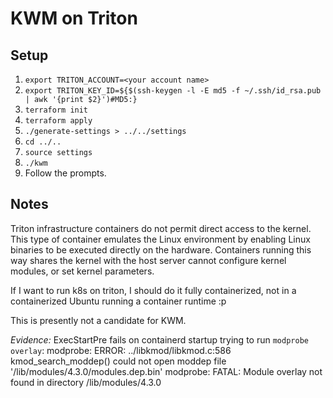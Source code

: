 # KWM on Triton

## Setup
1. `export TRITON_ACCOUNT=<your account name>`
2. `export TRITON_KEY_ID=${$(ssh-keygen -l -E md5 -f ~/.ssh/id_rsa.pub | awk '{print $2}')#MD5:}`
3. `terraform init`
4. `terraform apply`
5. `./generate-settings > ../../settings`
6. `cd ../..`
7. `source settings`
8. `./kwm`
9. Follow the prompts.

## Notes
Triton infrastructure containers do not permit direct access to the kernel.
This type of container emulates the Linux environment by enabling Linux binaries
to be executed directly on the hardware. Containers running this way shares the
kernel with the host server cannot configure kernel modules, or set kernel
parameters.

If I want to run k8s on triton, I should do it fully containerized, not in a
containerized Ubuntu running a container runtime :p

This is presently not a candidate for KWM.

*Evidence:*
ExecStartPre fails on containerd startup trying to run `modprobe overlay`:
modprobe: ERROR: ../libkmod/libkmod.c:586 kmod_search_moddep() could not open moddep file '/lib/modules/4.3.0/modules.dep.bin'
modprobe: FATAL: Module overlay not found in directory /lib/modules/4.3.0
